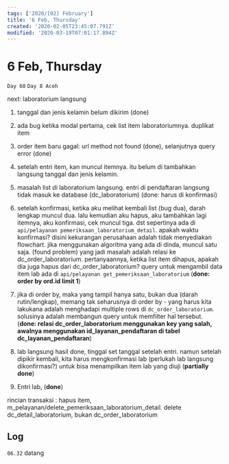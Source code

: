 ```yaml
---
tags: ['2020/[02] February']
title: '6 Feb, Thursday'
created: '2020-02-05T23:45:07.791Z'
modified: '2020-03-19T07:01:17.894Z'
---
```


# 6 Feb, Thursday

`Day 68`
`Day 8 Aceh`

next: laboratorium langsung
1. tanggal dan jenis kelamin belum dikirim (done)
2. ada bug ketika modal pertama, cek list item laboratoriumnya. duplikat item
3. order item baru gagal: url method not found (done), selanjutnya query error (done)
4. setelah entri item, kan muncul itemnya. itu belum di tambahkan langsung tanggal dan jenis kelamin. 

5. masalah list di laboratorium langsung. entri di pendaftaran langsung tidak masuk ke database (dc_laboratorium) (done: harus di konfirmasi)

6. setelah konfirmasi, ketika aku melihat kembali list (bug dua), darah lengkap muncul dua. lalu kemudian aku hapus, aku tambahkan lagi itemnya, aku konfirmasi, cek muncul tiga. dst
sepertinya ada di `api/pelayanan pemeriksaan_laboratorium_detail`. apakah waktu konfirmasi? disini kekurangan perusahaan adalah tidak menyediakan flowchart. jika menggunakan algoritma yang ada di dinda, muncul satu saja. (found problem) yang jadi masalah adalah relasi ke dc_order_laboratorium. pertanyaannya, ketika list item dihapus, apakah dia juga hapus dari dc_order_laboratorium? query untuk mengambil data item lab ada di `api/pelayanan get_pemeriksaan_laboratorium` (**done: order by ord.id limit 1**)

7. jika di order by, maka yang tampil hanya satu, bukan dua (darah rutin/lengkap), memang tak seharusnya di order by - yang harus kita lakukana adalah menghadapi multiple rows di `dc_order_laboratorium`. solusinya adalah membangun query untuk memfilter hal tersebut. (**done: relasi dc_order_laboratorium menggunakan key yang salah, awalnya menggunakan id_layanan_pendaftaran di tabel dc_layanan_pendaftaran**)

8. lab langsung hasil done, tinggal set tanggal setelah entri. namun setelah dipikir kembali, kita harus mengkonfirmasi lab (perlukah lab langsung dikonfirmasi?) untuk bisa menampilkan item lab yang diuji (**partially done**)

9. Entri lab, (**done**)


rincian transaksi : hapus item, m_pelayanan/delete_pemeriksaan_laboratorium_detail. delete dc_detail_laboratorium, bukan dc_order_laboratorium


## Log
`06.32` datang
